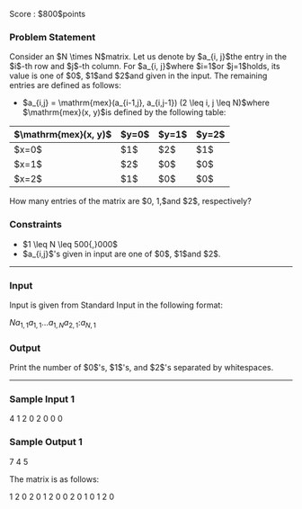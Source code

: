 
<div>

<span>

<span>

<p>
Score : $800$points
</p>

<div>

<section>

### **Problem Statement**

<p>
Consider an $N \times N$matrix. Let us denote by $a_{i, j}$the entry in the $i$-th row and $j$-th column. For $a_{i, j}$where $i=1$or $j=1$holds, its value is one of $0$, $1$and $2$and given in the input. The remaining entries are defined as follows:
</p>

<ul>

<li>
$a_{i,j} = \mathrm{mex}(a_{i-1,j}, a_{i,j-1}) (2 \leq i, j \leq N)$where $\mathrm{mex}(x, y)$is defined by the following table:
</li>

</ul>

<table>

<thead>

<tr>

<th>
$\mathrm{mex}(x, y)$
</th>

<th>
$y=0$
</th>

<th>
$y=1$
</th>

<th>
$y=2$
</th>

</tr>

</thead>

<tbody>

<tr>

<td>
$x=0$
</td>

<td>
$1$
</td>

<td>
$2$
</td>

<td>
$1$
</td>

</tr>

<tr>

<td>
$x=1$
</td>

<td>
$2$
</td>

<td>
$0$
</td>

<td>
$0$
</td>

</tr>

<tr>

<td>
$x=2$
</td>

<td>
$1$
</td>

<td>
$0$
</td>

<td>
$0$
</td>

</tr>

</tbody>

</table>

<p>
How many entries of the matrix are $0, 1,$and $2$, respectively?
</p>

</section>

</div>

<div>

<section>

### **Constraints**

<ul>

<li>
$1 \leq N \leq 500{,}000$
</li>

<li>
$a_{i,j}$'s given in input are one of $0$, $1$and $2$.
</li>

</ul>

</section>

</div>

---

<div>

<div>

<section>

### **Input**

<p>
Input is given from Standard Input in the following format:
</p>

<div>

$N$$a_{1, 1}$$a_{1, 1}$$...$$a_{1, N}$$a_{2, 1}$$:$$a_{N, 1}$
</div>

</section>

</div>

<div>

<section>

### **Output**

<p>
Print the number of $0$'s, $1$'s, and $2$'s separated by whitespaces.
</p>

</section>

</div>

</div>

---

<div>

<section>

### **Sample Input 1**

<div>

4
1 2 0 2
0
0
0

</div>

</section>

</div>

<div>

<section>

### **Sample Output 1**

<div>

7 4 5

</div>

<p>
The matrix is as follows:
</p>

<div>

1 2 0 2
0 1 2 0
0 2 0 1
0 1 2 0

</div>

</section>

</div>

</span>

</span>

</div>
